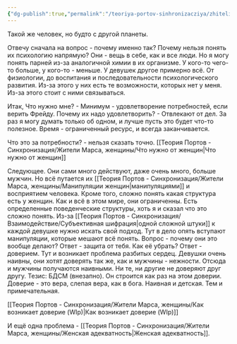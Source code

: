 ```yaml
---
{"dg-publish":true,"permalink":"/teoriya-portov-sinhronizacziya/zhiteli-marsa-zhenshhiny/obratnyj-analiz-zhenskoj-psihologii/"}
---
```


Такой же человек, но будто с другой планеты.

Отвечу сначала на вопрос - почему именно так? Почему нельзя понять их психологию напрямую?
Они - вещь в себе, как и все люди. Но я могу понять парней из-за аналогичной химии в их организме. У кого-то чего-то больше, у кого-то - меньше.
У девушек другое примерно всё. От физиологии, до воспитания и последовательности психологического развития.
Из-за этого у них есть те возможности, которых нет у меня. Из-за этого стоит с ними связываться.

Итак,
Что нужно мне? - Минимум - удовлетворение потребностей, если верить Фрейду.
Почему их надо удовлетворить? - Отвлекают от дел. За раз я могу думать только об одном, и лучше пусть это будет что-то полезное. Время - ограниченный ресурс, и всегда заканчивается.

Что это за потребности? - нельзя сказать точно.
[[Теория Портов - Синхронизация/Жители Марса, женщины/Что нужно от женщин\|Что нужно от женщин]]

Следующее. Они сами много действуют, даже очень много, больше мужчин. Но всё путается их [[Теория Портов - Синхронизация/Жители Марса, женщины/Манипуляции женщин\|манипуляциями]] и восприятием человека.
Кроме того, сложно понять какая структура есть у женщин.
Как и всё в этом мире, они ограниченны. Есть определенные поведенческие структуры, хоть я и сказал что это сложно понять.
Из-за [[Теория Портов - Синхронизация/Взаимодействие/Субъективная шифрация\|одной сложной штуки]] к каждой девушке нужно искать свой подход.
Тут в дело опять вступают манипуляции, которые мешают всё понять.
Вопрос - почему они это вообще делают?
Ответ - защита от тебя.
Как её убрать?
Ответ - доверием.
Тут и возникает проблема разбитых сердец. Девушки очень наивны, они хотят доверять так же, как и мужчины - нежности. Отсюда и мужчины получаются наивными.
Ни те, ни другие не доверяют друг другу.
Тезис: БДСМ (внезапно). Он строится как раз на этом доверии.
Доверие - это вера, слепая вера, как в бога. Наивная и детская. Тем и примечательная.

[[Теория Портов - Синхронизация/Жители Марса, женщины/Как возникает доверие (WIp)\|Как возникает доверие (WIp)]]

И ещё одна проблема - [[Теория Портов - Синхронизация/Жители Марса, женщины/Женская адекватность\|Женская адекватность]].
